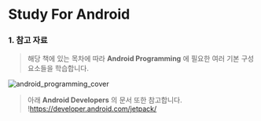 # Study For Android

### 1. 참고 자료

> 해당 책에 있는 목차에 따라 __Android Programming__ 에 필요한 여러 기본 구성요소들을 학습합니다.

![android_programming_cover](https://cloud.githubusercontent.com/assets/26454263/24000562/e5287cca-0a9e-11e7-8901-0ccbe9ba7e0e.jpg)
<br>

> 아래 __Android Developers__ 의 문서 또한 참고합니다. <br>
!https://developer.android.com/jetpack/

